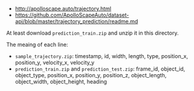 - http://apolloscape.auto/trajectory.html
- https://github.com/ApolloScapeAuto/dataset-api/blob/master/trajectory_prediction/readme.md

At least download `prediction_train.zip` and unzip it in this directory.

The meaing of each line:

- `sample_trajectory.zip`: timestamp, id, width, length, type, position_x, position_y, velocity_x, velocity_y
- `prediction_train.zip` and `prediction_test.zip`: frame_id, object_id, object_type, position_x, position_y, position_z, object_length, object_width, object_height, heading
